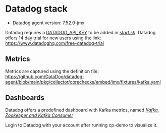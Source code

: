 # Datadog stack

- Datadog agent version: 7.52.0-jmx

Datadog requires a [DATADOG_API_KEY](https://docs.datadoghq.com/account_management/api-app-keys/) to be added in [_start.sh_](start.sh). Datadog offers 14 day trial for new users using the link:
https://www.datadoghq.com/free-datadog-trial

## Metrics

Metrics are captured using the definition file: https://github.com/DataDog/datadog-agent/blob/main/pkg/collector/corechecks/embed/jmx/fixtures/kafka.yaml

## Dashboards

Datadog offers a predefined dashboard with Kafka metrics, named _[Kafka, Zookeeper and Kafka Consumer](https://app.datadoghq.eu/dash/integration/21/kafka-zookeeper-and-kafka-consumer-overview)_

Login to Datadog with your account after running cp-demo to visualize it.
